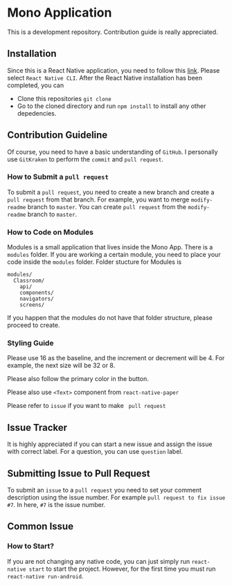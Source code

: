 # Mono Application
This is a development repository. Contribution guide is really appreciated.

## Installation
Since this is a React Native application, you need to follow this [link](https://facebook.github.io/react-native/docs/getting-started). Please select `React Native CLI`. After the React Native installation has been completed, you can

- Clone this repositories `git clone`
- Go to the cloned directory and run `npm install` to install any other depedencies.

## Contribution Guideline
Of course, you need to have a basic understanding of `GitHub`. I personally use `GitKraken` to perform the `commit` and `pull request`. 

### How to Submit a `pull request`
To submit a `pull request`, you need to create a new branch and create a `pull request` from that branch. For example, you want to merge `modify-readme` branch to `master`. You can create `pull request` from the `modify-readme` branch to `master`.

### How to Code on Modules
Modules is a small application that lives inside the Mono App. There is a `modules` folder. If you are working a certain module, you need to place your code inside the `modules` folder. Folder stucture for Modules is
```
modules/
  Classroom/
    api/
    components/
    navigators/
    screens/
```
If you happen that the modules do not have that folder structure, please proceed to create.

### Styling Guide
Please use 16 as the baseline, and the increment or decrement will be 4. For example, the next size will be 32 or 8.

Please also follow the primary color in the button.

Please also use `<Text>` component from `react-native-paper`

Please refer to `issue` if you want to make ` pull request`

## Issue Tracker
It is highly appreciated if you can start a new issue and assign the issue with correct label. For a question, you can use `question` label.
  
## Submitting Issue to Pull Request
To submit an `issue` to a `pull request` you need to set your comment description using the issue number. For example `pull request to fix issue #7`. In here, `#7` is the issue number.

## Common Issue

### How to Start?
If you are not changing any native code, you can just simply run `react-native start` to start the project. However, for the first time you must run `react-native run-android`.
